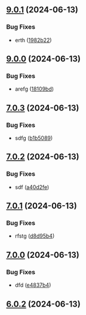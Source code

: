 ## [9.0.1](https://github.com/malikjaid/test/compare/v9.0.0...v9.0.1) (2024-06-13)

### Bug Fixes

* erth ([1982b22](https://github.com/malikjaid/test/commit/1982b2279b0997a37c0da4ffa5255824988b1738))

## [9.0.0](https://github.com/malikjaid/test/compare/v6.0.3...v9.0.0) (2024-06-13)

### Bug Fixes

* arefg ([18109bd](https://github.com/malikjaid/test/commit/18109bd18b28207efb9f7ea472e9f37c31d459b3))

## [7.0.3](https://github.com/malikjaid/test/compare/v7.0.2...v7.0.3) (2024-06-13)

### Bug Fixes

* sdfg ([b1b5089](https://github.com/malikjaid/test/commit/b1b50897a2950faa9afc38ea646cc5277b22fd7e))

## [7.0.2](https://github.com/malikjaid/test/compare/v7.0.1...v7.0.2) (2024-06-13)

### Bug Fixes

* sdf ([a40d2fe](https://github.com/malikjaid/test/commit/a40d2fe0bdf3666624025e80c696394dbb267bda))

## [7.0.1](https://github.com/malikjaid/test/compare/v7.0.0...v7.0.1) (2024-06-13)

### Bug Fixes

* rfstg ([d8d95b4](https://github.com/malikjaid/test/commit/d8d95b467bd9fe40e049010c356ad2efd48c3798))

## [7.0.0](https://github.com/malikjaid/test/compare/v6.0.6...v7.0.0) (2024-06-13)

### Bug Fixes

* dfd ([e4837b4](https://github.com/malikjaid/test/commit/e4837b4d5d29f23421ed9e5c8f3de2a140c490aa))

## [6.0.2](https://github.com/malikjaid/test/compare/v6.0.1...v6.0.2) (2024-06-13)
